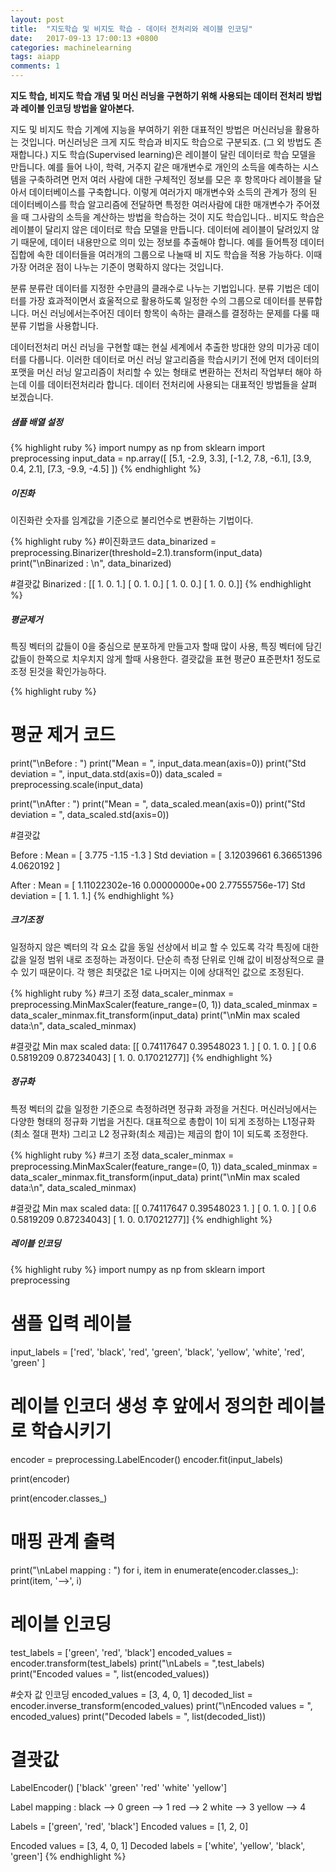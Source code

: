 ```yaml
---
layout: post
title:  "지도학습 및 비지도 학습 - 데이터 전처리와 레이블 인코딩"
date:   2017-09-13 17:00:13 +0800
categories: machinelearning
tags: aiapp
comments: 1
---
```

**지도 학습, 비지도 학습 개념 및 머신 러닝을 구현하기 위해 사용되는 데이터 전처리 방법과 레이블 인코딩 방법을 알아본다.**

지도 및 비지도 학습
기계에 지능을 부여하기 위한 대표적인 방법은 머신러닝을 활용하는 것입니다. 머신러닝은 크게 지도 학습과 비지도 학습으로 구분되죠. (그 외 방법도 존재합니다.)
지도 학습(Supervised learning)은 레이블이 달린 데이터로 학습 모델을 만듭니다. 예를 들어 나이, 학력, 거주지 같은 매개변수로 개인의 소득을 예측하는 시스템을 구축하려면
먼저 여러 사람에 대한 구체적인 정보를 모은 후 항목마다 레이블을 달아서 데이터베이스를 구축합니다. 이렇게 여러가지 매개변수와 소득의 관계가 정의 된 데이터베이스를
학습 알고리즘에 전달하면 특정한 여러사람에 대한 매개변수가 주어졌을 때 그사람의 소득을 계산하는 방법을 학습하는 것이 지도 학습입니다..
비지도 학습은 레이블이 달리지 않은 데이터로 학습 모델을 만듭니다. 데이터에 레이블이 달려있지 않기 때문에, 데이터 내용만으로 의미 있는 정보를 추출해야 합니다.
예를 들어특정 데이터 집합에 속한 데이터들을 여러개의 그룹으로 나눌때 비 지도 학습을 적용 가능하다. 이때 가장 어려운 점이 나누는 기준이 명확하지 않다는 것입니다.

분류
분류란 데이터를 지정한 수만큼의 클래수로 나누는 기법입니다. 분류 기법은 데이터를 가장 효과적이면서 효울적으로 활용하도록 일정한 수의 그룹으로 데이터를 분류합니다. 머신 러닝에서는주어진 데이터 항목이 속하는 클래스를 결정하는 문제를 다룰 때 분류 기법을 사용합니다.

데이터전처리
머신 러닝을 구현할 떄는 현실 세계에서 추출한 방대한 양의 미가공 데이터를 다룹니다. 이러한 데이터로 머신 러닝 알고리즘을 학습시키기 전에 먼저 데이터의 포맷을 머신 러닝 알고리즘이 처리할 수 있는 형태로 변환하는 전처리 작업부터 해야 하는데 이를 데이터전처리라 합니다. 
데이터 전처리에 사용되는 대표적인 방법들을 살펴 보겠습니다.


##### 샘플 배열 설정

{% highlight ruby %}
import numpy as np
from sklearn import preprocessing
input_data = np.array([
    [5.1, -2.9, 3.3],
    [-1.2, 7.8, -6.1],
    [3.9, 0.4, 2.1],
    [7.3, -9.9, -4.5]
])
{% endhighlight %}

##### 이진화
이진화란 숫자를 임계값을 기준으로 불리언수로 변환하는 기법이다. 

{% highlight ruby %}
#이진화코드
data_binarized = preprocessing.Binarizer(threshold=2.1).transform(input_data)
print("\nBinarized : \n", data_binarized)

#결괏값
Binarized : 
 [[ 1.  0.  1.]
 [ 0.  1.  0.]
 [ 1.  0.  0.]
 [ 1.  0.  0.]]
{% endhighlight %}
##### 평균제거
 특징 벡터의 값들이 0을 중심으로 분포하게 만들고자 할때 많이 사용, 특징 벡터에 담긴 값들이 한쪽으로 치우치지 않게 할때 사용한다. 결괏값을 표현 평균0 표준편차1 정도로 조정 된것을 확인가능하다.

{% highlight ruby %}
# 평균 제거 코드
print("\nBefore : ")
print("Mean = ", input_data.mean(axis=0))
print("Std deviation = ", input_data.std(axis=0))
data_scaled = preprocessing.scale(input_data)

print("\nAfter : ")
print("Mean = ", data_scaled.mean(axis=0))
print("Std deviation = ", data_scaled.std(axis=0))

#결괏값

Before : 
Mean =  [ 3.775 -1.15  -1.3  ]
Std deviation =  [ 3.12039661  6.36651396  4.0620192 ]

After : 
Mean =  [  1.11022302e-16   0.00000000e+00   2.77555756e-17]
Std deviation =  [ 1.  1.  1.]
{% endhighlight %}

##### 크기조정
일정하지 않은 벡터의 각 요소 값을 동일 선상에서 비교 할 수 있도록 각각 특징에 대한 값을 일정 범위 내로 조정하는 과정이다.
단순히 측정 단위로 인해 값이 비정상적으로 클 수 있기 때문이다. 각 행은 최댓값은 1로 나머지는 이에 상대적인 값으로 조정된다.

{% highlight ruby %}
#크기 조정
data_scaler_minmax = preprocessing.MinMaxScaler(feature_range=(0, 1))
data_scaled_minmax = data_scaler_minmax.fit_transform(input_data)
print("\nMin max scaled data:\n", data_scaled_minmax)

#결괏값
Min max scaled data:
 [[ 0.74117647  0.39548023  1.        ]
 [ 0.          1.          0.        ]
 [ 0.6         0.5819209   0.87234043]
 [ 1.          0.          0.17021277]]
{% endhighlight %}

##### 정규화
특정 벡터의 값을 일정한 기준으로 측정하려면 정규화 과정을 거친다. 머신러닝에서는 다양한 형태의 정규화 기법을 거친다. 대표적으로 총합이 1이 되게 조정하는 L1정규화(최소 절대 편차) 그리고 L2 정규화(최소 제곱)는 제곱의 합이 1이 되도록 조정한다.

{% highlight ruby %}
#크기 조정
data_scaler_minmax = preprocessing.MinMaxScaler(feature_range=(0, 1))
data_scaled_minmax = data_scaler_minmax.fit_transform(input_data)
print("\nMin max scaled data:\n", data_scaled_minmax)

#결괏값
Min max scaled data:
 [[ 0.74117647  0.39548023  1.        ]
 [ 0.          1.          0.        ]
 [ 0.6         0.5819209   0.87234043]
 [ 1.          0.          0.17021277]]
{% endhighlight %}

##### 레이블 인코딩

{% highlight ruby %}
import numpy as np
from sklearn import preprocessing

# 샘플 입력 레이블
input_labels = ['red', 'black', 'red', 'green', 'black', 'yellow', 'white', 'red', 'green' ]

# 레이블 인코더 생성 후 앞에서 정의한 레이블로  학습시키기
encoder = preprocessing.LabelEncoder()
encoder.fit(input_labels)

print(encoder)

print(encoder.classes_)

# 매핑 관계 출력
print("\nLabel mapping : ")
for i, item in enumerate(encoder.classes_):
    print(item, '-->', i)
    
# 레이블 인코딩
test_labels = ['green', 'red', 'black']
encoded_values = encoder.transform(test_labels)
print("\nLabels = ",test_labels)
print("Encoded values = ", list(encoded_values))


#숫자 값 인코딩
encoded_values = [3, 4, 0, 1]
decoded_list = encoder.inverse_transform(encoded_values)
print("\nEncoded values = ", encoded_values)
print("Decoded labels = ", list(decoded_list))

# 결괏값 
LabelEncoder()
['black' 'green' 'red' 'white' 'yellow']

Label mapping : 
black --> 0
green --> 1
red --> 2
white --> 3
yellow --> 4

Labels =  ['green', 'red', 'black']
Encoded values =  [1, 2, 0]

Encoded values =  [3, 4, 0, 1]
Decoded labels =  ['white', 'yellow', 'black', 'green']
{% endhighlight %}
